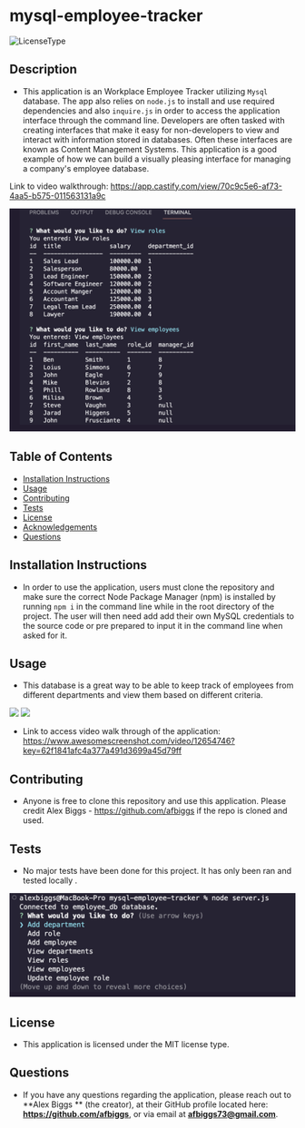 # mysql-employee-tracker

![LicenseType](https://img.shields.io/badge/License%3A%20-MIT-green)
  
  ## Description
  
  * This application is an Workplace Employee Tracker utilizing `Mysql` database. The app also relies on `node.js` to install and use required dependencies and also `inquire.js` in order to access the application interface through the command line. Developers are often tasked with creating interfaces that make it easy for non-developers to view and interact with information stored in databases. Often these interfaces are known as Content Management Systems. This application is a good example of how we can build a visually pleasing interface for managing a company's employee database.

  Link to video walkthrough: https://app.castify.com/view/70c9c5e6-af73-4aa5-b575-011563131a9c
  

  ![](images/mysql-tables.png)
  
  ## Table of Contents
  
  * [Installation Instructions](#Installation-Instructions)
  * [Usage](#Usage)
  * [Contributing](#Contributing)
  * [Tests](#Tests)
  * [License](#License)
  * [Acknowledgements](#Acknowledgements)
  * [Questions](#Questions)
  
  ## Installation Instructions
  
  * In order to use the application, users must clone the repository and make sure the correct Node Package Manager (npm) is installed by running `npm i` in the command line while in the root directory of the project. The user will then need add add their own MySQL credentials to the source code or pre prepared to input it in the command line when asked for it.


  ## Usage
  
  * This database is a great way to be able to keep track of employees from different departments and view them based on different criteria. 

![](/media/Questions.png)
![](/media/generated-readme.png)

  * Link to access video walk through of the application: https://www.awesomescreenshot.com/video/12654746?key=62f1841afc4a377a491d3699a45d79ff
  ## Contributing
  
  * Anyone is free to clone this repository and use this application. Please credit Alex Biggs - https://github.com/afbiggs if the repo is cloned and used.
    
  ## Tests
  
  * No major tests have been done for this project. It has only been ran and tested locally .

  ![](images/mysql-questions.png)
  
  ## License
  
  * This application is licensed under the MIT license type.
  
  ## Questions
  * If you have any questions regarding the application, please reach out to **Alex Biggs ** (the creator), at their GitHub profile located here: **https://github.com/afbiggs**, or via email at **afbiggs73@gmail.com**.
